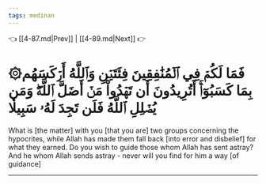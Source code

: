 ```yaml
---
tags: medinan
---
```


👈 [[4-87.md|Prev]] | [[4-89.md|Next]] 👉

# ۞فَمَا لَكُمۡ فِي ٱلۡمُنَٰفِقِينَ فِئَتَيۡنِ وَٱللَّهُ أَرۡكَسَهُم بِمَا كَسَبُوٓاْۚ أَتُرِيدُونَ أَن تَهۡدُواْ مَنۡ أَضَلَّ ٱللَّهُۖ وَمَن يُضۡلِلِ ٱللَّهُ فَلَن تَجِدَ لَهُۥ سَبِيلٗا

What is [the matter] with you [that you are] two groups concerning the hypocrites, while Allah has made them fall back [into error and disbelief] for what they earned. Do you wish to guide those whom Allah has sent astray? And he whom Allah sends astray - never will you find for him a way [of guidance]

---

